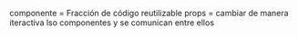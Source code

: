 componente = Fracción de código reutilizable 
props = cambiar de manera iteractiva lso componentes y se comunican entre ellos